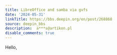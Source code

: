 ```yaml
---
title: LibreOffice and samba via gvfs
date: '2024-05-31'
linkTitle: https://bbs.deepin.org/en/post/268868
source: deepin_bbs
description:  a***s@artikon.pl 
disable_comments: true
---
```

Hello,
